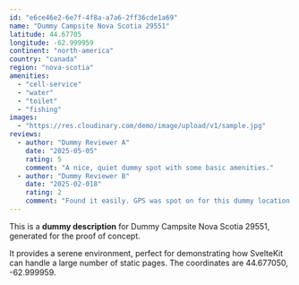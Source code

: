 ```yaml
---
id: "e6ce46e2-6e7f-4f8a-a7a6-2ff36cde1a69"
name: "Dummy Campsite Nova Scotia 29551"
latitude: 44.67705
longitude: -62.999959
continent: "north-america"
country: "canada"
region: "nova-scotia"
amenities:
  - "cell-service"
  - "water"
  - "toilet"
  - "fishing"
images:
  - "https://res.cloudinary.com/demo/image/upload/v1/sample.jpg"
reviews:
  - author: "Dummy Reviewer A"
    date: "2025-05-05"
    rating: 5
    comment: "A nice, quiet dummy spot with some basic amenities."
  - author: "Dummy Reviewer B"
    date: "2025-02-018"
    rating: 2
    comment: "Found it easily. GPS was spot on for this dummy location."
---
```


This is a **dummy description** for Dummy Campsite Nova Scotia 29551, generated for the proof of concept.

It provides a serene environment, perfect for demonstrating how SvelteKit can handle a large number of static pages. The coordinates are 44.677050, -62.999959.
